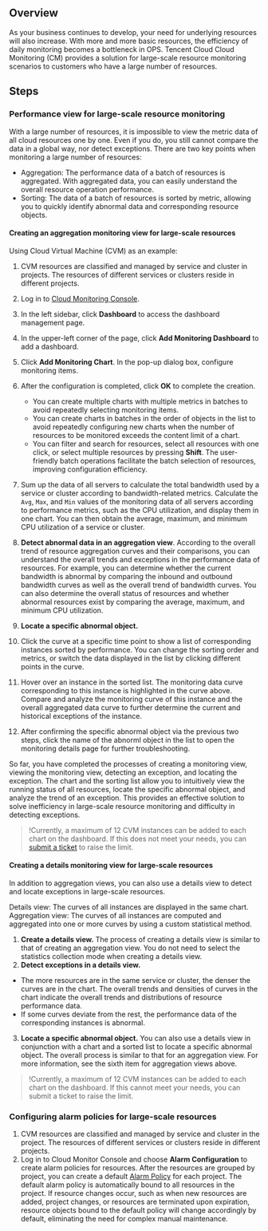 ## Overview
As your business continues to develop, your need for underlying resources will also increase. With more and more basic resources, the efficiency of daily monitoring becomes a bottleneck in OPS. Tencent Cloud Cloud Monitoring (CM) provides a solution for large-scale resource monitoring scenarios to customers who have a large number of resources.

## Steps
### Performance view for large-scale resource monitoring

With a large number of resources, it is impossible to view the metric data of all cloud resources one by one. Even if you do, you still cannot compare the data in a global way, nor detect exceptions. There are two key points when monitoring a large number of resources:

- Aggregation: The performance data of a batch of resources is aggregated. With aggregated data, you can easily understand the overall resource operation performance.
- Sorting: The data of a batch of resources is sorted by metric, allowing you to quickly identify abnormal data and corresponding resource objects.

#### Creating an aggregation monitoring view for large-scale resources

Using Cloud Virtual Machine (CVM) as an example:

1. CVM resources are classified and managed by service and cluster in projects. The resources of different services or clusters reside in different projects.
2. Log in to [Cloud Monitoring Console](https://console.cloud.tencent.com/monitor/).
3. In the left sidebar, click **Dashboard** to access the dashboard management page.
4. In the upper-left corner of the page, click **Add Monitoring Dashboard** to add a dashboard.
5. Click **Add Monitoring Chart**. In the pop-up dialog box, configure monitoring items. <!--For more information, see [Configuring the monitoring view]().-->

6. After the configuration is completed, click **OK** to complete the creation.
   * You can create multiple charts with multiple metrics in batches to avoid repeatedly selecting monitoring items.
   * You can create charts in batches in the order of objects in the list to avoid repeatedly configuring new charts when the number of resources to be monitored exceeds the content limit of a chart.
   * You can filter and search for resources, select all resources with one click, or select multiple resources by pressing **Shift**. The user-friendly batch operations facilitate the batch selection of resources, improving configuration efficiency.
7. Sum up the data of all servers to calculate the total bandwidth used by a service or cluster according to bandwidth-related metrics.
   Calculate the `Avg`, `Max`, and `Min` values of the monitoring data of all servers according to performance metrics, such as the CPU utilization, and display them in one chart. You can then obtain the average, maximum, and minimum CPU utilization of a service or cluster. <!--By looking at these calculated data as a graph, you can easily identify abnormal peak values.-->

8. **Detect abnormal data in an aggregation view**. According to the overall trend of resource aggregation curves and their comparisons, you can understand the overall trends and exceptions in the performance data of resources.
   For example, you can determine whether the current bandwidth is abnormal by comparing the inbound and outbound bandwidth curves as well as the overall trend of bandwidth curves. You can also determine the overall status of resources and whether abnormal resources exist by comparing the average, maximum, and minimum CPU utilization.
9. **Locate a specific abnormal object.**
 1. Click the curve at a specific time point to show a list of corresponding instances sorted by performance. You can change the sorting order and metrics, or switch the data displayed in the list by clicking different points in the curve.

 2. Hover over an instance in the sorted list. The monitoring data curve corresponding to this instance is highlighted in the curve above. Compare and analyze the monitoring curve of this instance and the overall aggregated data curve to further determine the current and historical exceptions of the instance.

 3. After confirming the specific abnormal object via the previous two steps, click the name of the abnorml object in the list to open the monitoring details page for further troubleshooting.

So far, you have completed the processes of creating a monitoring view, viewing the monitoring view, detecting an exception, and locating the exception. The chart and the sorting list allow you to intuitively view the running status of all resources, locate the specific abnormal object, and analyze the trend of an exception. This provides an effective solution to solve inefficiency in large-scale resource monitoring and difficulty in detecting exceptions.

>!Currently, a maximum of 12 CVM instances can be added to each chart on the dashboard. If this does not meet your needs, you can [submit a ticket](https://console.cloud.tencent.com/workorder/category) to raise the limit.

#### Creating a details monitoring view for large-scale resources

In addition to aggregation views, you can also use a details view to detect and locate exceptions in large-scale resources.

Details view: The curves of all instances are displayed in the same chart.
Aggregation view: The curves of all instances are computed and aggregated into one or more curves by using a custom statistical method.

1. **Create a details view.**
   The process of creating a details view is similar to that of creating an aggregation view. You do not need to select the statistics collection mode when creating a details view.  <!--For detailed process, see [Configuring the monitoring view]().-->
2. **Detect exceptions in a details view.**
 * The more resources are in the same service or cluster, the denser the curves are in the chart. The overall trends and densities of curves in the chart indicate the overall trends and distributions of resource performance data.
 * If some curves deviate from the rest, the performance data of the corresponding instances is abnormal.
3. **Locate a specific abnormal object.**
   You can also use a details view in conjunction with a chart and a sorted list to locate a specific abnormal object. The overall process is similar to that for an aggregation view. For more information, see the sixth item for aggregation views above.
>!Currently, a maximum of 12 CVM instances can be added to each chart on the dashboard. If this cannot meet your needs, you can submit a ticket to raise the limit.

### Configuring alarm policies for large-scale resources

1. CVM resources are classified and managed by service and cluster in the project. The resources of different services or clusters reside in different projects.
2. Log in to Cloud Monitor Console and choose **Alarm Configuration** to create alarm policies for resources. After the resources are grouped by project, you can create a default [Alarm Policy](https://intl.cloud.tencent.com/document/product/248/6215) for each project.
   The default alarm policy is automatically bound to all resources in the project. If resource changes occur, such as when new resources are added, project changes, or resources are terminated upon expiration, resource objects bound to the default policy will change accordingly by default, eliminating the need for complex manual maintenance.

